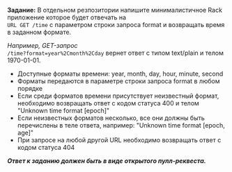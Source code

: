 **Задание:**
В отдельном резпозитории напишите минималистичное Rack приложение которое будет отвечать на  
`URL GET /time`
с параметром строки запроса format и возвращать время в заданном формате. 

_Например, GET-запрос_  
`/time?format=year%2Cmonth%2Cday`
вернет ответ с типом text/plain и телом 1970-01-01.

* Доступные форматы времени: year, month, day, hour, minute, second
* Форматы передаются в параметре строки запроса format в любом порядке
* Если среди форматов времени присутствует неизвестный формат, необходимо возвращать ответ с кодом статуса 400 и телом "Unknown time format [epoch]"
* Если неизвестных форматов несколько, все они должны быть перечислены в теле ответа, например: "Unknown time format [epoch, age]"
* При запросе на любой другой URL необходимо возвращать ответ с кодом статуса 404

_**Ответ к заданию должен быть в виде открытого пулл-реквеста.**_
